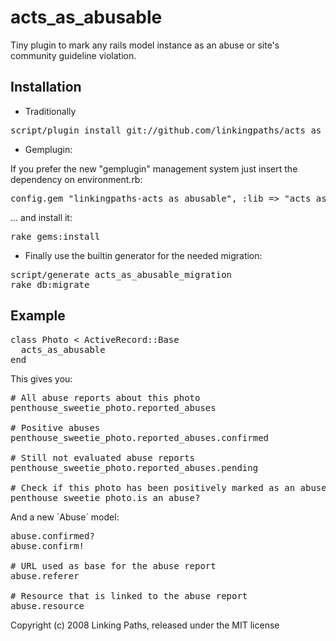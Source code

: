 acts\_as\_abusable
==================

Tiny plugin to mark any rails model instance as an abuse or site's community guideline violation.

Installation
------------

* Traditionally

<pre>
script/plugin install git://github.com/linkingpaths/acts_as_abusable.git
</pre>

* Gemplugin: 

If you prefer the new "gemplugin" management system just insert the dependency on environment.rb:
<pre>
config.gem "linkingpaths-acts_as_abusable", :lib => "acts_as_abusable"
</pre>
... and install it:
<pre>
rake gems:install
</pre>

* Finally use the builtin generator for the needed migration:

<pre>
script/generate acts_as_abusable_migration
rake db:migrate
</pre>


Example
-------

<pre>
class Photo < ActiveRecord::Base
  acts_as_abusable
end
</pre>

This gives you:

<pre>
# All abuse reports about this photo 
penthouse_sweetie_photo.reported_abuses

# Positive abuses
penthouse_sweetie_photo.reported_abuses.confirmed

# Still not evaluated abuse reports
penthouse_sweetie_photo.reported_abuses.pending

# Check if this photo has been positively marked as an abuse.
penthouse_sweetie_photo.is_an_abuse?
</pre>

And a new ´Abuse´ model:

<pre>
abuse.confirmed?
abuse.confirm!

# URL used as base for the abuse report
abuse.referer

# Resource that is linked to the abuse report
abuse.resource
</pre>

Copyright (c) 2008 Linking Paths, released under the MIT license
